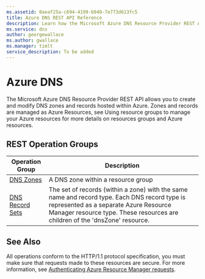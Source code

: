 ```yaml
---
ms.assetid: 0aeaf25a-c694-4199-b940-7e773d613fc5
title: Azure DNS REST API Reference
description: Learn how the Microsoft Azure DNS Resource Provider REST API allows you to create and modify DNS zones and records hosted within Azure.
ms.service: dns
author: georgewallace
ms.author: gwallace
ms.manager: timlt
service_description: To be added
---
```


# Azure DNS

The Microsoft Azure DNS Resource Provider REST API allows you to create and modify DNS zones and records hosted within Azure. Zones and records are managed as Azure Resources, see Using resource groups to manage your Azure resources for more details on resources groups and Azure resources.

## REST Operation Groups

| Operation Group | Description |
|-----------------|-------------|
|[DNS Zones](xref:management.azure.com.dns.zones)| A DNS zone within a resource group |
|[DNS Record Sets](xref:management.azure.com.dns.recordsets)|The set of records (within a zone) with the same name and record type. Each DNS record type is represented as a separate Azure Resource Manager resource type. These resources are children of the 'dnsZone' resource.|

## See Also

All operations conform to the HTTP/1.1 protocol specification, you must make sure that requests made to these resources are secure. For more information, see [Authenticating Azure Resource Manager requests](https://msdn.microsoft.com/library/azure/dn790557.aspx).